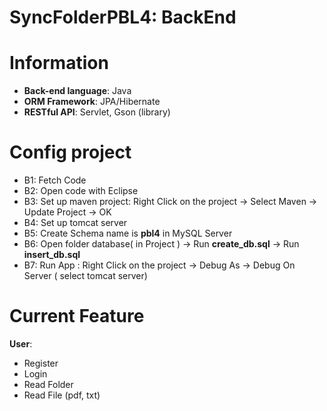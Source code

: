 # SyncFolderPBL4: BackEnd
# Information

 - **Back-end language**: Java
 - **ORM Framework**: JPA/Hibernate
 - **RESTful API**: Servlet, Gson (library)

# Config project

 - B1: Fetch Code 
 - B2: Open code with Eclipse
 - B3: Set up maven project: Right Click on the project -> Select Maven -> Update Project -> OK
 - B4: Set up tomcat server
 - B5: Create Schema name is **pbl4** in MySQL Server
 - B6: Open folder database( in Project ) -> Run **create_db.sql** -> Run **insert_db.sql**
 - B7:  Run App : Right Click on the project -> Debug As -> Debug On Server ( select tomcat server)

 
# Current Feature
**User**:
- Register
- Login
- Read Folder
- Read File (pdf, txt)

```